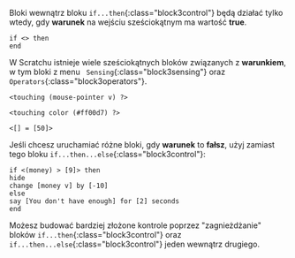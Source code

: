 Bloki wewnątrz bloku `if...then`{:class="block3control"} będą działać tylko wtedy, gdy **warunek** na wejściu sześciokątnym ma wartość **true**.

```blocks3
if <> then
end
```

W Scratchu istnieje wiele sześciokątnych bloków związanych z **warunkiem**, w tym bloki z menu ` Sensing`{:class="block3sensing"} oraz ` Operators`{:class="block3operators"}.

```blocks3
<touching (mouse-pointer v) ?>

<touching color (#ff00d7) ?>

<[] = [50]>
```

Jeśli chcesz uruchamiać różne bloki, gdy **warunek** to **fałsz**, użyj zamiast tego bloku `if...then...else`{:class="block3control"}:

```blocks3
if <(money) > [9]> then
hide
change [money v] by [-10]
else
say [You don't have enough] for [2] seconds
end
```

Możesz budować bardziej złożone kontrole poprzez "zagnieżdżanie" bloków `if...then`{:class="block3control"} oraz `if...then...else`{:class="block3control"} jeden wewnątrz drugiego.
